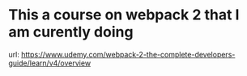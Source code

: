 # This a course on webpack 2 that I am curently doing

url: https://www.udemy.com/webpack-2-the-complete-developers-guide/learn/v4/overview
